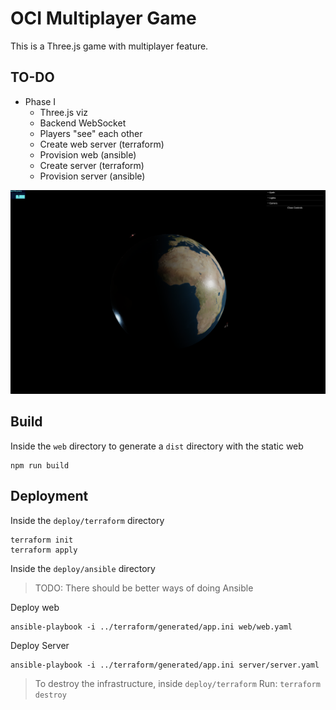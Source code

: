 # OCI Multiplayer Game

This is a Three.js game with multiplayer feature.

## TO-DO

- Phase I
  - Three.js viz
  - Backend WebSocket
  - Players "see" each other
  - Create web server (terraform)
  - Provision web (ansible)
  - Create server (terraform)
  - Provision server (ansible)

![Web Screenshot](images/web.png)

## Build

Inside the `web` directory to generate a `dist` directory with the static web
```
npm run build
```

## Deployment

Inside the `deploy/terraform` directory

```
terraform init
terraform apply
```

Inside the `deploy/ansible` directory

> TODO: There should be better ways of doing Ansible

Deploy web
```
ansible-playbook -i ../terraform/generated/app.ini web/web.yaml
```

Deploy Server
```
ansible-playbook -i ../terraform/generated/app.ini server/server.yaml
```

> To destroy the infrastructure, inside `deploy/terraform`
> Run: `terraform destroy`